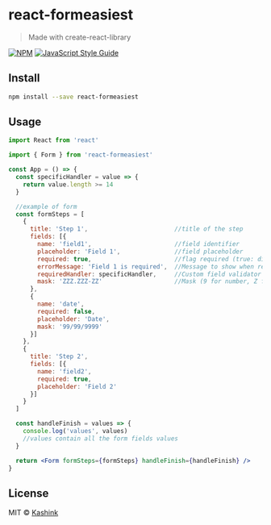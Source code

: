 # react-formeasiest

> Made with create-react-library

[![NPM](https://img.shields.io/npm/v/react-formeasiest.svg)](https://www.npmjs.com/package/react-formeasiest) [![JavaScript Style Guide](https://img.shields.io/badge/code_style-standard-brightgreen.svg)](https://standardjs.com)

## Install

```bash
npm install --save react-formeasiest
```

## Usage

```jsx
import React from 'react'

import { Form } from 'react-formeasiest'

const App = () => {
  const specificHandler = value => {
    return value.length >= 14
  }

  //example of form
  const formSteps = [
    {
      title: 'Step 1',                        //title of the step
      fields: [{
        name: 'field1',                       //field identifier
        placeholder: 'Field 1',               //field placeholder
        required: true,                       //flag required (true: disable button until field is valid)
        errorMessage: 'Field 1 is required',  //Message to show when required field is wrong
        requiredHandler: specificHandler,     //Custom field validator (default is value.length >= 1)
        mask: 'ZZZ.ZZZ-ZZ'                    //Mask (9 for number, Z for text), default has no mask
      },
      {
        name: 'date',
        required: false,
        placeholder: 'Date',
        mask: '99/99/9999'
      }]
    },
    {
      title: 'Step 2',
      fields: [{
        name: 'field2',
        required: true,
        placeholder: 'Field 2'
      }]
    }
  ]

  const handleFinish = values => {
    console.log('values', values)
    //values contain all the form fields values
  }

  return <Form formSteps={formSteps} handleFinish={handleFinish} />
}
```

## License

MIT © [Kashink](https://github.com/Kashink)
